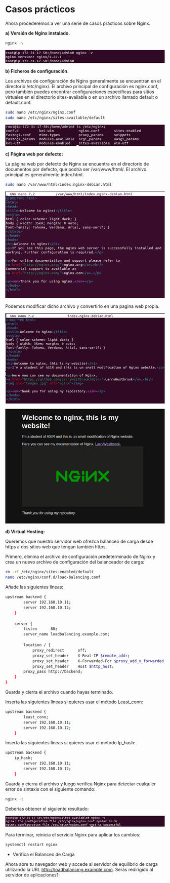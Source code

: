 # Casos prácticos

Ahora procederemos a ver una serie de casos prácticos sobre Nginx.

**a) Versión de Nginx instalado.**

```sh
nginx -v
```
![image](/img/Captura%20desde%202024-01-11%2012-51-12.png)

**b) Ficheros de configuración.**

Los archivos de configuración de Nginx generalmente se encuentran en el directorio /etc/nginx/. El archivo principal de configuración es nginx.conf, pero también puedes encontrar configuraciones específicas para sitios virtuales en el directorio sites-available o en un archivo llamado default o default.conf. 

```sh
sudo nano /etc/nginx/nginx.conf
sudo nano /etc/nginx/sites-available/default
```

![image](/img/Captura%20desde%202024-01-11%2012-54-50.png)

**c) Página web por defecto:**

La página web por defecto de Nginx se encuentra en el directorio de documentos por defecto, que podría ser /var/www/html/. El archivo principal es generalmente index.html.

```sh
sudo nano /var/www/html/index.nginx-debian.html 
```

![image](/img/Captura%20desde%202024-01-11%2012-58-45.png)

Podemos modificar dicho archivo y convertirlo en una pagina web propia.

![image](/img/Captura%20desde%202024-01-11%2013-27-51.png)

![image](/img/Captura%20desde%202024-01-11%2013-29-58.png)

**d) Virtual Hosting:**

Queremos que nuestro servidor web ofrezca balanceo de carga desde https a dos sitios web que tengan también https.

Primero, elimina el archivo de configuración predeterminado de Nginx y crea un nuevo archivo de configuración del balanceador de carga:

```sh
rm -rf /etc/nginx/sites-enabled/default 
nano /etc/nginx/conf.d/load-balancing.conf
```

Añade las siguientes líneas:

```sh
upstream backend {
        server 192.168.10.11;
        server 192.168.10.12;
    }
	
    server {
        listen      80;
        server_name loadbalancing.example.com;

        location / {
	        proxy_redirect      off;
	        proxy_set_header    X-Real-IP $remote_addr;
	        proxy_set_header    X-Forwarded-For $proxy_add_x_forwarded_for;
	        proxy_set_header    Host $http_host;
		proxy_pass http://backend;
	}
}
```

Guarda y cierra el archivo cuando hayas terminado.

Inserta las siguientes líneas si quieres usar el método Least_conn:

```sh
upstream backend {
        least_conn;
        server 192.168.10.11;
        server 192.168.10.12;
    }
```

Inserta las siguientes líneas si quieres usar el método Ip_hash:

```sh
upstream backend {
	ip_hash;
        server 192.168.10.11;
        server 192.168.10.12;
    }
```

Guarda y cierra el archivo y luego verifica Nginx para detectar cualquier error de sintaxis con el siguiente comando:

```sh 
nginx -t
```

Deberías obtener el siguiente resultado:

![image](/img/Captura%20desde%202024-01-11%2014-13-10.png)

Para terminar, reinicia el servicio Nginx para aplicar los cambios:

```sh
systemctl restart nginx
```

- Verifica el Balanceo de Carga

Ahora abre tu navegador web y accede al servidor de equilibrio de carga utilizando la URL http://loadbalancing.example.com. Serás redirigido al servidor de aplicaciones1: